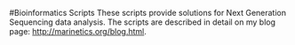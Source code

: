 #Bioinformatics Scripts
These scripts provide solutions for Next Generation Sequencing data analysis. The scripts are described in detail on my blog page: http://marinetics.org/blog.html.

